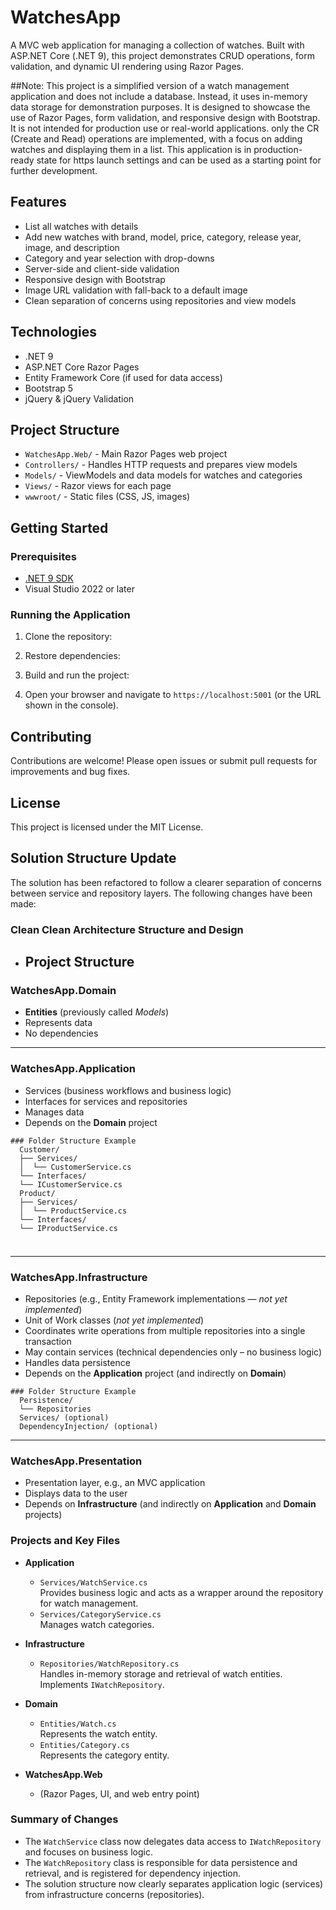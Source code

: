 # WatchesApp

A MVC web application for managing a collection of watches. Built with ASP.NET Core (.NET 9), this project demonstrates CRUD operations, form validation, and dynamic UI rendering using Razor Pages.

##Note: 
This project is a simplified version of a watch management application and does not include a database. Instead, it uses in-memory data storage for demonstration purposes.
It is designed to showcase the use of Razor Pages, form validation, and responsive design with Bootstrap.
It is not intended for production use or real-world applications.
only the CR (Create and Read) operations are implemented, with a focus on adding watches and displaying them in a list.
This application is in production-ready state for https launch settings and can be used as a starting point for further development.

## Features

- List all watches with details
- Add new watches with brand, model, price, category, release year, image, and description
- Category and year selection with drop-downs
- Server-side and client-side validation
- Responsive design with Bootstrap
- Image URL validation with fall-back to a default image
- Clean separation of concerns using repositories and view models

## Technologies

- .NET 9
- ASP.NET Core Razor Pages
- Entity Framework Core (if used for data access)
- Bootstrap 5
- jQuery & jQuery Validation

## Project Structure

- `WatchesApp.Web/` - Main Razor Pages web project
- `Controllers/` - Handles HTTP requests and prepares view models
- `Models/` - ViewModels and data models for watches and categories
- `Views/` - Razor views for each page
- `wwwroot/` - Static files (CSS, JS, images)

## Getting Started

### Prerequisites

- [.NET 9 SDK](https://dotnet.microsoft.com/download/dotnet/9.0)
- Visual Studio 2022 or later

### Running the Application

1. Clone the repository:

2. Restore dependencies:

3. Build and run the project:

4. Open your browser and navigate to `https://localhost:5001` (or the URL shown in the console).

## Contributing

Contributions are welcome! Please open issues or submit pull requests for improvements and bug fixes.

## License

This project is licensed under the MIT License.


## Solution Structure Update

The solution has been refactored to follow a clearer separation of concerns between service and repository layers. The following changes have been made:

### Clean Clean Architecture Structure and Design
- ## Project Structure

### **WatchesApp.Domain**
- **Entities** (previously called *Models*)
- Represents data
- No dependencies

---

### **WatchesApp.Application**
- Services (business workflows and business logic)
- Interfaces for services and repositories
- Manages data
- Depends on the **Domain** project
<pre><code>### Folder Structure Example 
  Customer/ 
  ├── Services/ 
  │  └── CustomerService.cs 
  └── Interfaces/ 
  └── ICustomerService.cs 
  Product/ 
  ├── Services/ 
  │  └── ProductService.cs 
  └── Interfaces/ 
  └── IProductService.cs 
   </code></pre>

###
---

### **WatchesApp.Infrastructure**
- Repositories (e.g., Entity Framework implementations — *not yet implemented*)
- Unit of Work classes (*not yet implemented*)
- Coordinates write operations from multiple repositories into a single transaction
- May contain services (technical dependencies only – no business logic)
- Handles data persistence
- Depends on the **Application** project (and indirectly on **Domain**)
<pre><code>### Folder Structure Example 
  Persistence/
  └── Repositories 
  Services/ (optional)
  DependencyInjection/ (optional) </code></pre>
 
---

### **WatchesApp.Presentation**
- Presentation layer, e.g., an MVC application
- Displays data to the user
- Depends on **Infrastructure** (and indirectly on **Application** and **Domain** projects)


### Projects and Key Files

- **Application**
  - `Services/WatchService.cs`  
    Provides business logic and acts as a wrapper around the repository for watch management.
  - `Services/CategoryService.cs`  
    Manages watch categories.

- **Infrastructure**
  - `Repositories/WatchRepository.cs`  
    Handles in-memory storage and retrieval of watch entities. Implements `IWatchRepository`.

- **Domain**
  - `Entities/Watch.cs`  
    Represents the watch entity.
  - `Entities/Category.cs`  
    Represents the category entity.

- **WatchesApp.Web**
  - (Razor Pages, UI, and web entry point)

### Summary of Changes

- The `WatchService` class now delegates data access to `IWatchRepository` and focuses on business logic.
- The `WatchRepository` class is responsible for data persistence and retrieval, and is registered for dependency injection.
- The solution structure now clearly separates application logic (services) from infrastructure concerns (repositories).

